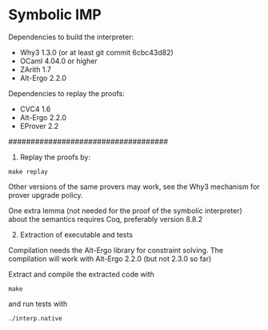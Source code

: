 # Symbolic IMP

Dependencies to build the interpreter:

- Why3 1.3.0 (or at least git commit 6cbc43d82)
- OCaml 4.04.0 or higher
- ZArith 1.7
- Alt-Ergo 2.2.0

Dependencies to replay the proofs:

- CVC4 1.6
- Alt-Ergo 2.2.0
- EProver 2.2

####################################

1) Replay the proofs by:

```shell
make replay
```

Other versions of the same provers may work, see the Why3 mechanism
for prover upgrade policy.

One extra lemma (not needed for the proof of the symbolic interpreter)
about the semantics requires Coq, preferably version 8.8.2


2) Extraction of executable and tests

Compilation needs the Alt-Ergo library for constraint solving. The
compilation will work with Alt-Ergo 2.2.0 (but not 2.3.0 so far)

Extract and compile the extracted code with

```shell
make
```

and run tests with

```shell
./interp.native
```
